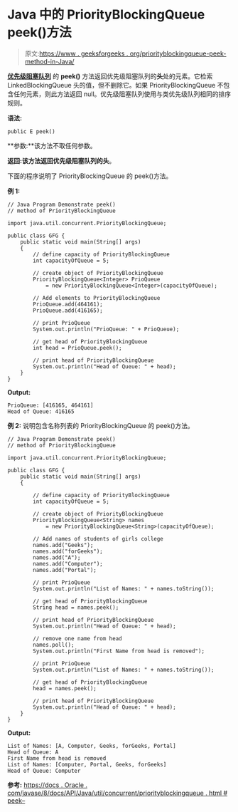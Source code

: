 # Java 中的 PriorityBlockingQueue peek()方法

> 原文:[https://www . geeksforgeeks . org/priorityblockingqueue-peek-method-in-Java/](https://www.geeksforgeeks.org/priorityblockingqueue-peek-method-in-java/)

**[优先级阻塞队列](https://www.geeksforgeeks.org/priorityblockingqueue-class-in-java/)** 的 **peek()** 方法返回优先级阻塞队列的**头**处的元素。它检索 LinkedBlockingQueue 头的值，但不删除它。如果 PriorityBlockingQueue 不包含任何元素，则此方法返回 null。优先级阻塞队列使用与类优先级队列相同的排序规则。

**语法:**

```
public E peek()
```

**参数:**该方法不取任何参数。

**返回:**该方法返回优先级阻塞队列的**头**。

下面的程序说明了 PriorityBlockingQueue 的 peek()方法。

**例 1:**

```
// Java Program Demonstrate peek()
// method of PriorityBlockingQueue

import java.util.concurrent.PriorityBlockingQueue;

public class GFG {
    public static void main(String[] args)
    {
        // define capacity of PriorityBlockingQueue
        int capacityOfQueue = 5;

        // create object of PriorityBlockingQueue
        PriorityBlockingQueue<Integer> PrioQueue
            = new PriorityBlockingQueue<Integer>(capacityOfQueue);

        // Add elements to PriorityBlockingQueue
        PrioQueue.add(464161);
        PrioQueue.add(416165);

        // print PrioQueue
        System.out.println("PrioQueue: " + PrioQueue);

        // get head of PriorityBlockingQueue
        int head = PrioQueue.peek();

        // print head of PriorityBlockingQueue
        System.out.println("Head of Queue: " + head);
    }
}
```

**Output:**

```
PrioQueue: [416165, 464161]
Head of Queue: 416165

```

**例 2:** 说明包含名称列表的 PriorityBlockingQueue 的 peek()方法。

```
// Java Program Demonstrate peek()
// method of PriorityBlockingQueue

import java.util.concurrent.PriorityBlockingQueue;

public class GFG {
    public static void main(String[] args)
    {

        // define capacity of PriorityBlockingQueue
        int capacityOfQueue = 5;

        // create object of PriorityBlockingQueue 
        PriorityBlockingQueue<String> names
            = new PriorityBlockingQueue<String>(capacityOfQueue);

        // Add names of students of girls college
        names.add("Geeks");
        names.add("forGeeks");
        names.add("A");
        names.add("Computer");
        names.add("Portal");

        // print PrioQueue
        System.out.println("List of Names: " + names.toString());

        // get head of PriorityBlockingQueue
        String head = names.peek();

        // print head of PriorityBlockingQueue
        System.out.println("Head of Queue: " + head);

        // remove one name from head
        names.poll();
        System.out.println("First Name from head is removed");

        // print PrioQueue
        System.out.println("List of Names: " + names.toString());

        // get head of PriorityBlockingQueue
        head = names.peek();

        // print head of PriorityBlockingQueue
        System.out.println("Head of Queue: " + head);
    }
}
```

**Output:**

```
List of Names: [A, Computer, Geeks, forGeeks, Portal]
Head of Queue: A
First Name from head is removed
List of Names: [Computer, Portal, Geeks, forGeeks]
Head of Queue: Computer

```

**参考:**
[https://docs . Oracle . com/javase/8/docs/API/Java/util/concurrent/priorityblockingqueue . html # peek–](https://docs.oracle.com/javase/8/docs/api/java/util/concurrent/PriorityBlockingQueue.html#peek--)
